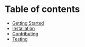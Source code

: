 # Table of contents

* [Getting Started](README.md)
* [Installation](installation.md)
* [Contributing](contributing.md)
* [Testing](testing.md)

